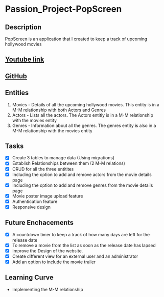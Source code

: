 # Passion_Project-PopScreen

## Description
PopScreen is an application that I created to keep a track of upcoming hollywood movies

## [Youtube link](https://youtu.be/V98d4RGji5A)
## [GitHub](https://github.com/haroonshaffy/UpcomingMoviesApplication)

## Entities
1. Movies - Details of all the upcoming hollywood movies. This entity is in a M-M relationship with both Actors and Genres
1. Actors - Lists all the actors. The Actors entitiy is in a M-M relationship with the movies entity
1. Genres - Information about all the genres. The genres entity is also in a M-M relationship with the movies entity

## Tasks
- [x] Create 3 tables to manage data (Using migrations)
- [x] Establish Relationships between them (2 M-M relations)
- [x] CRUD for all the three entitites
- [x] Including the option to add and remove actors from the movie details page
- [x] Including the option to add and remove genres from the movie details page
- [x] Movie poster image upload feature
- [x] Authentication feature
- [x] Responsive design
 
## Future Enchacements
- [x] A countdown timer to keep a track of how many days are left for the release date
- [x] To remove a movie from the list as soon as the release date has lapsed
- [x] Improve the Design of the website.
- [x] Create different view for an external user and an administrator
- [x] Add an option to include the movie trailer

## Learning Curve 
* Implementing the M-M relationship
